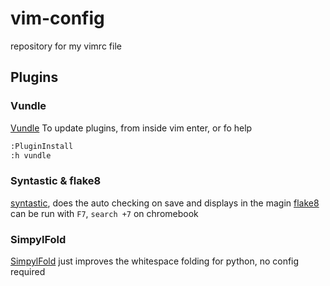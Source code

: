 # vim-config
repository for my vimrc file

## Plugins
### Vundle
[Vundle](https://github.com/VundleVim/Vundle.vim)
To update plugins, from inside vim enter, or fo help
```bash
:PluginInstall
:h vundle
```
### Syntastic & flake8

[syntastic](https://github.com/vim-syntastic/syntastic), does the auto checking on save and displays in the magin
[flake8](https://github.com/nvie/vim-flake8) can be run with `F7`, `search +7` on chromebook

### SimpylFold
[SimpylFold](https://github.com/tmhedberg/SimpylFold) just improves the whitespace folding for python, no config required
